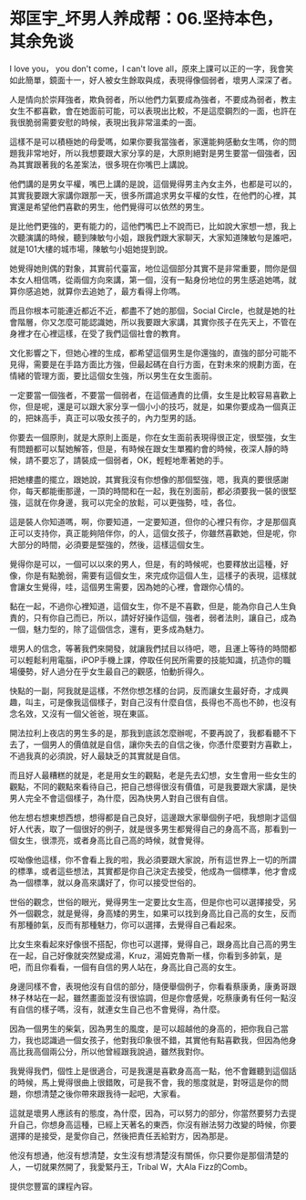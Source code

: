 # 郑匡宇_坏男人养成帮：06.坚持本色，其余免谈

I love you， you don't come，I can't love all，原來上課可以正的一字，我會笑如此簡單，鏡面十一，好人被女生餘取與成，表現得像個弱者，壞男人深深了者。

人是情向於崇拜強者，欺負弱者，所以他們力氣要成為強者，不要成為弱者，教主女生不都喜歡，會在她面前可能，可以表現出比較，不是這麼鋼烈的一面，也許在我很脆弱需要安慰的時候，表現出我非常溫柔的一面。

這樣不是可以積極她的母愛嗎，如果你要我當強者，家還能夠感動女生嗎，你的問題我非常地好，所以我想要跟大家分享的是，大原則絕對是男生要當一個強者，因為其實跟著我的名差案法，很多現在你嘴巴上講說。

他們講的是男女平權，嘴巴上講的是說，這個覺得男主內女主外，也都是可以的，其實我要跟大家講你跟那一天，很多所謂追求男女平權的女性，在他們的心裡，其實還是希望他們喜歡的男生，他們覺得可以依然的男生。

是比他們更強的，更有能力的，這他們嘴巴上不說而已，比如說大家想一想，我上次聽演講的時候，聽到陳敏勻小姐，跟我們跟大家聊天，大家知道陳敏勻是誰吧，就是101大樓的城市場，陳敏勻小姐她提到說。

她覺得她則偶的對象，其實前代臺富，地位這個部分其實不是非常重要，問你是個本女人相信嗎，從兩個方向來講，第一個，沒有一點身份地位的男生感追她嗎，就算你感追她，就算你去追她了，最方看得上你嗎。

而且你根本可能連近都近不近，都盡不了她的那個，Social Circle，也就是她的社會階層，你又怎麼可能認識她，所以我要跟大家講，其實你孩子在先天上，不管在身裡才在心裡這樣，在受了我們這個社會的教育。

文化影響之下，但她心裡的生成，都希望這個男生是你還強的，直強的部分可能不見得，需要是在手路方面比方強，但最起碼在自行方面，在對未來的規劃方面，在情緒的管理方面，要比這個女生強，所以男生在女生面前。

一定要當一個強者，不要當一個弱者，在這個通責的比價，女生是比較容易喜歡上你，但是呢，還是可以跟大家分享一個小小的技巧，就是，如果你要成為一個真正的，把妹高手，真正可以吸女孩子的，內力型男的話。

你要去一個原則，就是大原則上面是，你在女生面前表現得很正定，很堅強，女生有問題都可以幫她解答，但是，有時候在跟女生單獨約會的時候，夜深人靜的時候，請不要忘了，請裝成一個弱者，OK，輕輕地牽著她的手。

把她樓盡的擺立，跟她說，其實我沒有你想像的那個堅強，嗯，我真的要很感謝你，每天都能衝那邊，一頂的時間和在一起，我在別面前，都必須要我一裝的很堅強，這就在你身邊，我可以完全的放鬆，可以更強勢，哇，各位。

這是裝人你知道嗎，啊，你要知道，一定要知道，但你的心裡只有你，才是那個真正可以支持你，真正能夠陪伴你，的人，這個女孩子，你雖然喜歡她，但是呢，你大部分的時間，必須要是堅強的，然後，這樣這個女生。

覺得你是可以，一個可以以來的男人，但是，有的時候呢，也要釋放出這種，好像，你是有點脆弱，需要有這個女生，來完成你這個人生，這樣子的表現，這樣就會讓女生覺得，哇，這個男生需要，因為她的心裡，會跟你心情的。

黏在一起，不過你心裡知道，這個女生，你不是不喜歡，但是，能為你自己人生負責的，只有你自己而已，所以，請好好操作這個，強者，弱者法則，讓自己，成為一個，魅力型的，除了這個信念，還有，更多成為魅力。

壞男人的信念，等著我們來開發，就讓我們拭目以待吧，嗯，且運上等待的時間都可以輕鬆利用電腦，iPOP手機上課，停取任何民所需要的技能知識，抗造你的職場優勢，好人過分在乎女生最自己的觀感，怕動折得久。

快點的一副，阿我就是這樣，不然你想怎樣的台詞，反而讓女生最好奇，才成興趣，叫主，可是像我這個樣子，對自己沒有什麼自信，長得也不高也不帥，也沒有念名效，又沒有一個父爸爸，現在東區。

開法拉利上夜店的男生多的是，那我到底該怎麼辦呢，不要再說了，我都看聽不下去了，一個男人的價值就是自信，讓你失去的自信之後，你憑什麼要對方喜歡上，不過我真的必須說，好人最缺乏的其實就是自信。

而且好人最糟糕的就是，老是用女生的觀點，老是先去幻想，女生會用一些女生的觀點，不同的觀點來看待自己，把自己想得很沒有價值，可是我要跟大家講，是快男人完全不會這個樣子，為什麼，因為快男人對自己很有自信。

他左想右想東想西想，想得都是自己良好，這邊跟大家舉個例子吧，我想剛才這個好人代表，取了一個很好的例子，就是很多男生都覺得自己的身高不高，那看到一個女生，很漂亮，或者身高比自己高的時候，就會覺得。

哎呦像他這樣，你不會看上我的啦，我必須要跟大家說，所有這世界上一切的所謂的標準，或者這些想法，其實都是你自己決定去接受，他成為一個標準，他才會成為一個標準，就以身高來講好了，你可以接受世俗的。

世俗的觀念，世俗的眼光，覺得男生一定要比女生高，但是你也可以選擇接受，另外一個觀念，就是覺得，身高矮的男生，如果可以找到身高比自己高的女生，反而有那種帥氣，反而有那種魅力，你可以選擇，去覺得自己看起來。

比女生來看起來好像很不搭配，你也可以選擇，覺得自己，跟身高比自己高的男生在一起，自己好像就突然變成湯，Kruz，湯姆克魯斯一樣，你看到多帥氣，是吧，而且你看看，一個有自信的男人站在，身高比自己高的女生。

身邊同樣不會，表現他沒有自信的部分，隨便舉個例子，你看看蔡康勇，康勇哥跟林子林站在一起，雖然畫面並沒有很協調，但是你會感覺，吃蔡康勇有任何一點沒有自信的樣子嗎，沒有，就連女生自己也不會覺得，為什麼。

因為一個男生的柴氣，因為男生的風度，是可以超越他的身高的，把你我自己當力，我也認識過一個女孩子，他對我印象很不錯，其實他有點喜歡我，但因為他身高比我高個兩公分，所以他曾經跟我說過，雖然我對你。

我覺得我們，個性上是很適合，可是我還是喜歡身高高一點，他不會難聽到這個話的時候，馬上覺得很曲上很錯敗，可是我不會，我的態度就是，對呀這是你的問題，你想清楚之後你帶來跟我待一起吧，大家看。

這就是壞男人應該有的態度，為什麼，因為，可以努力的部分，你當然要努力去提升自己，你想身高這種，已經上天著名的東西，你沒有辦法努力改變的時候，你要選擇的是接受，是愛你自己，然後把責任丟給對方，因為那是。

他沒有想通，他沒有想清楚，女生沒有想清楚沒有關係，你只要你是那個清楚的人，一切就果然開了，我愛緊丹王，Tribal W，大Ala Fizz的Comb。

提供您豐富的課程內容。